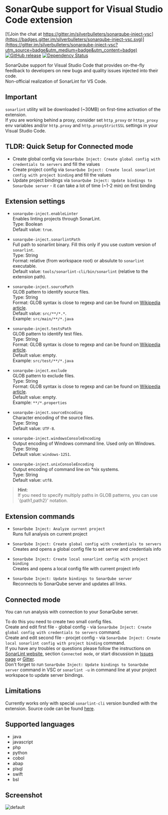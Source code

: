 # SonarQube support for Visual Studio Code extension

[![Join the chat at https://gitter.im/silverbulleters/sonarqube-inject-vsc](https://badges.gitter.im/silverbulleters/sonarqube-inject-vsc.svg)](https://gitter.im/silverbulleters/sonarqube-inject-vsc?utm_source=badge&utm_medium=badge&utm_content=badge)
[![GitHub release](https://img.shields.io/github/release/silverbulleters/sonarqube-inject-vsc.svg)](https://github.com/silverbulleters/sonarqube-inject-vsc/blob/master/CHANGELOG.md)
[![Dependency Status](https://gemnasium.com/badges/github.com/silverbulleters/sonarqube-inject-vsc.svg)](https://gemnasium.com/github.com/silverbulleters/sonarqube-inject-vsc)

SonarQube support for Visual Studio Code that provides on-the-fly feedback to developers on new bugs and quality issues injected into their code.  
Non-official realization of SonarLint for VS Code.

## Important

`sonarlint` utility will be downloaded (~30MB) on first-time activation of the extension.  
If you are working behind a proxy, consider set `http_proxy` or `https_proxy` env variables and/or `http.proxy` and `http.proxyStrictSSL` settings in your Visual Studio Code.

## TLDR: Quick Setup for Connected mode

* Create global config via `SonarQube Inject: Create global config with credentials to servers` and fill the values
* Create project config via `SonarQube Inject: Create local sonarlint config with project binding` and fill the values
* Update project bindings via `SonarQube Inject: Update bindings to SonarQube server` - it can take a lot of time (~1-2 min) on first binding

## Extension settings

* `sonarqube-inject.enableLinter`  
Enables linting projects through SonarLint.  
Type: Boolean  
Default value: `true`.

* `sonarqube-inject.sonarlintPath`  
Full path to sonarlint binary. Fill this only if you use custom version of `sonarlint`.  
Type: String  
Format: relative (from workspace root) or absulute to `sonarlint` executable.  
Default value: `tools/sonarlint-cli/bin/sonarlint` (relative to the extension path).

* `sonarqube-inject.sourcePath`  
GLOB pattern to identify source files.  
Type: String  
Format: GLOB syntax is close to regexp and can be found on [Wikipedia article](https://en.wikipedia.org/wiki/Glob_(programming)).  
Default value: `src/**/*.*`.  
Example: `src/main/**/*.java`

* `sonarqube-inject.testsPath`  
GLOB pattern to identify test files.  
Type: String  
Format: GLOB syntax is close to regexp and can be found on [Wikipedia article](https://en.wikipedia.org/wiki/Glob_(programming)).  
Default value: empty.  
Example: `src/test/**/*.java`

* `sonarqube-inject.exclude`  
GLOB pattern to exclude files.  
Type: String  
Format: GLOB syntax is close to regexp and can be found on [Wikipedia article](https://en.wikipedia.org/wiki/Glob_(programming)).  
Default value: empty.  
Example: `**/*.properties`

* `sonarqube-inject.sourceEncoding`  
Character encoding of the source files.  
Type: String  
Default value: `UTF-8`.

* `sonarqube-inject.windowsConsoleEncoding`  
Output encoding of Windows command line. Used only on Windows.  
Type: String  
Default value: `windows-1251`.

* `sonarqube-inject.unixConsoleEncoding`  
Output encoding of command line on *nix systems.   
Type: String  
Default value: `utf8`.

> **Hint**:  
If you need to specify multiply paths in GLOB patterns, you can use `{path1,path2}' notation.

## Extension commands

* `SonarQube Inject: Analyze current project`  
Runs full analysis on current project

* `SonarQube Inject: Create global config with credentials to servers`  
Creates and opens a global config file to set server and credentials info

* `SonarQube Inject: Create local sonarlint config with project binding`  
Creates and opens a local config file with current project info

* `SonarQube Inject: Update bindings to SonarQube server`  
Reconnects to SonarQube server and updates all links.


## Connected mode

You can run analysis with connection to your SonarQube server.

To do this you need to create two small config files.  
Create and edit first file - global config - via `SonarQube Inject: Create global config with credentials to servers` command.  
Create and edit second file - procjet config - via `SonarQube Inject: Create local sonarlint config with project binding` command.  
If you have any troubles or questions please follow the instructions on [SonarLint website](http://www.sonarlint.org/commandline/index.html), section `Connected mode`, or start discussion in [Issues page](https://github.com/silverbulleters/sonarqube-inject-vsc/issues) or [Gitter](https://gitter.im/silverbulleters/sonarqube-inject-vsc).  
Don't forget to run `SonarQube Inject: Update bindings to SonarQube server` command in VSC or `sonarlint -u` in command line at your project workspace to update server bindings.

## Limitations

Currently works only with special `sonarlint-cli` version bundled with the extension. Source code can be found [here](https://github.com/nixel2007/sonarlint-cli/tree/feature/console-analysis).

## Supported languages

* java
* javascript
* php
* python
* cobol
* abap
* plsql
* swift
* bsl

## Screenshot

![default](https://cloud.githubusercontent.com/assets/1132840/17891093/7c840dfe-6942-11e6-8452-a8ef23faa951.PNG)
